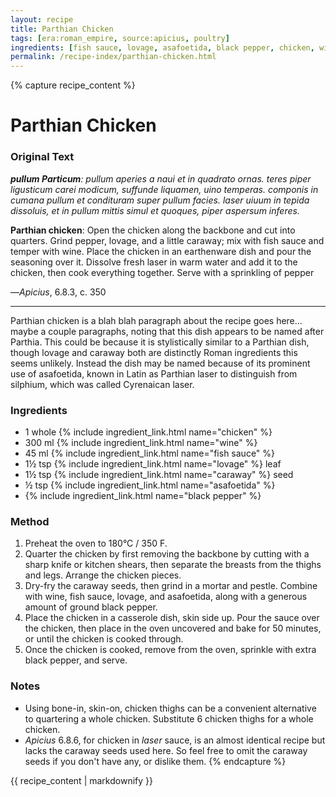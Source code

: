 ```yaml
---
layout: recipe
title: Parthian Chicken
tags: [era:roman_empire, source:apicius, poultry]
ingredients: [fish sauce, lovage, asafoetida, black pepper, chicken, wine, caraway]
permalink: /recipe-index/parthian-chicken.html
---
```


{% capture recipe_content %}
# Parthian Chicken

### Original Text
***pullum Particum**: pullum aperies a naui et in quadrato ornas. teres piper ligusticum carei modicum, suffunde liquamen, uino temperas. componis in cumana pullum et condituram super pullum facies. laser uiuum in tepida dissoluis, et in pullum mittis simul et quoques, piper aspersum inferes.*

**Parthian chicken**: Open the chicken along the backbone and cut into quarters. Grind pepper, lovage, and a little caraway; mix with fish sauce and temper with wine. Place the chicken in an earthenware dish and pour the seasoning over it. Dissolve fresh laser in warm water and add it to the chicken, then cook everything together. Serve with a sprinkling of pepper

—*Apicius*, 6.8.3, c. 350

___

Parthian chicken is a blah blah paragraph about the recipe goes here… maybe a couple paragraphs, noting that this dish appears to be named after Parthia. This could be because it is stylistically similar to a Parthian dish, though lovage and caraway both are distinctly Roman ingredients this seems unlikely. Instead the dish may be named because of its prominent use of asafoetida, known in Latin as Parthian laser to distinguish from silphium, which was called Cyrenaican laser.

### Ingredients
- 1 whole {% include ingredient_link.html name="chicken" %}
- 300 ml {% include ingredient_link.html name="wine" %}
- 45 ml {% include ingredient_link.html name="fish sauce" %}
- 1½ tsp {% include ingredient_link.html name="lovage" %} leaf
- 1½ tsp {% include ingredient_link.html name="caraway" %} seed
- ½ tsp {% include ingredient_link.html name="asafoetida" %}
- {% include ingredient_link.html name="black pepper" %}

### Method
1. Preheat the oven to 180°C / 350 F.
2. Quarter the chicken by first removing the backbone by cutting with a sharp knife or kitchen shears, then separate the breasts from the thighs and legs. Arrange the chicken pieces.
3. Dry-fry the caraway seeds, then grind in a mortar and pestle. Combine with wine, fish sauce, lovage, and asafoetida, along with a generous amount of ground black pepper.
4. Place the chicken in a casserole dish, skin side up. Pour the sauce over the chicken, then place in the oven uncovered and bake for 50 minutes, or until the chicken is cooked through.
5. Once the chicken is cooked, remove from the oven, sprinkle with extra black pepper, and serve.

### Notes
- Using bone-in, skin-on, chicken thighs can be a convenient alternative to quartering a whole chicken. Substitute 6 chicken thighs for a whole chicken.
- *Apicius* 6.8.6, for chicken in *laser* sauce, is an almost identical recipe but lacks the caraway seeds used here. So feel free to omit the caraway seeds if you don't have any, or dislike them.
{% endcapture %}

{{ recipe_content | markdownify }}
